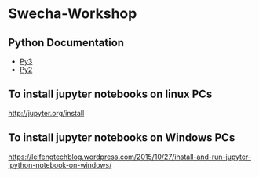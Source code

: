 # Swecha-Workshop


## Python Documentation
* [Py3](https://docs.python.org/3/)
* [Py2](https://docs.python.org/2.7/)

## To install jupyter notebooks on linux PCs
http://jupyter.org/install

## To install jupyter notebooks on Windows PCs
https://leifengtechblog.wordpress.com/2015/10/27/install-and-run-jupyter-ipython-notebook-on-windows/
